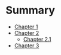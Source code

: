 # Summary

- [Chapter 1](./chapter_1.md)
- [Chapter 2](./chapter_2.md)
  - [Chapter 2.1](./subdir/chapter_2.1.md)
- [Chapter 3](./chapter3/chapter_3_1.md)
